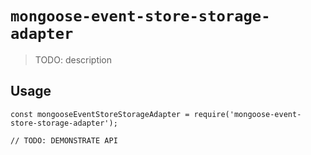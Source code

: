 # `mongoose-event-store-storage-adapter`

> TODO: description

## Usage

```
const mongooseEventStoreStorageAdapter = require('mongoose-event-store-storage-adapter');

// TODO: DEMONSTRATE API
```
